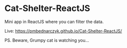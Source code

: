 # Cat-Shelter-ReactJS
Mini app in ReactJS where you can filter the data. 

Live: https://pmbednarczyk.github.io/Cat-Shelter-ReactJS/

PS. Beware, Grumpy cat is watching you...
